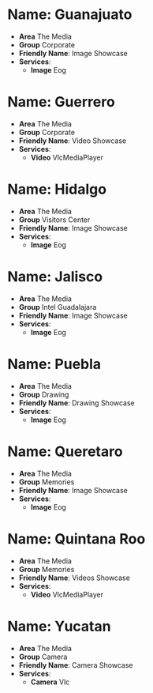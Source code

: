 # Name: Guanajuato

* **Area** The Media
* **Group** Corporate
* **Friendly Name**: Image Showcase
* **Services**:
  * **Image** Eog

# Name: Guerrero

* **Area** The Media
* **Group** Corporate
* **Friendly Name**: Video Showcase
* **Services**:
  * **Video** VlcMediaPlayer

# Name: Hidalgo

* **Area** The Media
* **Group** Visitors Center
* **Friendly Name**: Image Showcase
* **Services**:
  * **Image** Eog

# Name: Jalisco

* **Area** The Media
* **Group** Intel Guadalajara
* **Friendly Name**: Image Showcase
* **Services**:
  * **Image** Eog

# Name: Puebla

* **Area** The Media
* **Group** Drawing
* **Friendly Name**: Drawing Showcase
* **Services**:
  * **Image** Eog

# Name: Queretaro

* **Area** The Media
* **Group** Memories
* **Friendly Name**: Image Showcase
* **Services**:
  * **Image** Eog

# Name: Quintana Roo

* **Area** The Media
* **Group** Memories
* **Friendly Name**: Videos Showcase
* **Services**:
  * **Video** VlcMediaPlayer

# Name: Yucatan

* **Area** The Media
* **Group** Camera
* **Friendly Name**: Camera Showcase
* **Services**:
  * **Camera** Vlc

